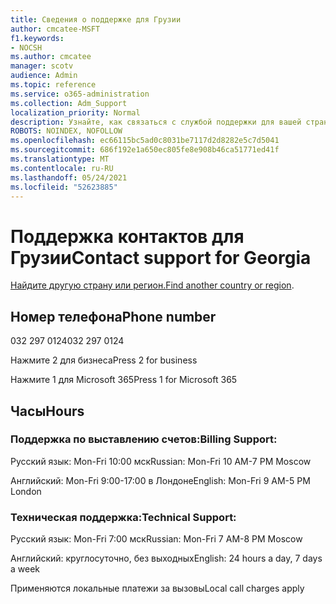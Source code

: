 ```yaml
---
title: Сведения о поддержке для Грузии
author: cmcatee-MSFT
f1.keywords:
- NOCSH
ms.author: cmcatee
manager: scotv
audience: Admin
ms.topic: reference
ms.service: o365-administration
ms.collection: Adm_Support
localization_priority: Normal
description: Узнайте, как связаться с службой поддержки для вашей страны или региона.
ROBOTS: NOINDEX, NOFOLLOW
ms.openlocfilehash: ec66115bc5ad0c8031be7117d2d8282e5c7d5041
ms.sourcegitcommit: 686f192e1a650ec805fe8e908b46ca51771ed41f
ms.translationtype: MT
ms.contentlocale: ru-RU
ms.lasthandoff: 05/24/2021
ms.locfileid: "52623885"
---
```

# <a name="contact-support-for-georgia"></a><span data-ttu-id="67f4f-103">Поддержка контактов для Грузии</span><span class="sxs-lookup"><span data-stu-id="67f4f-103">Contact support for Georgia</span></span>

<span data-ttu-id="67f4f-104">[Найдите другую страну или регион.](../../business-video/get-help-support.md)</span><span class="sxs-lookup"><span data-stu-id="67f4f-104">[Find another country or region](../../business-video/get-help-support.md).</span></span>

## <a name="phone-number"></a><span data-ttu-id="67f4f-105">Номер телефона</span><span class="sxs-lookup"><span data-stu-id="67f4f-105">Phone number</span></span>
<span data-ttu-id="67f4f-106">032 297 0124</span><span class="sxs-lookup"><span data-stu-id="67f4f-106">032 297 0124</span></span>

<span data-ttu-id="67f4f-107">Нажмите 2 для бизнеса</span><span class="sxs-lookup"><span data-stu-id="67f4f-107">Press 2 for business</span></span>

<span data-ttu-id="67f4f-108">Нажмите 1 для Microsoft 365</span><span class="sxs-lookup"><span data-stu-id="67f4f-108">Press 1 for Microsoft 365</span></span>

## <a name="hours"></a><span data-ttu-id="67f4f-109">Часы</span><span class="sxs-lookup"><span data-stu-id="67f4f-109">Hours</span></span>
### <a name="billing-support"></a><span data-ttu-id="67f4f-110">Поддержка по выставлению счетов:</span><span class="sxs-lookup"><span data-stu-id="67f4f-110">Billing Support:</span></span>

<span data-ttu-id="67f4f-111">Русский язык: Mon-Fri 10:00 мск</span><span class="sxs-lookup"><span data-stu-id="67f4f-111">Russian: Mon-Fri 10 AM-7 PM Moscow</span></span>

<span data-ttu-id="67f4f-112">Английский: Mon-Fri 9:00-17:00 в Лондоне</span><span class="sxs-lookup"><span data-stu-id="67f4f-112">English: Mon-Fri 9 AM-5 PM London</span></span>

### <a name="technical-support"></a><span data-ttu-id="67f4f-113">Техническая поддержка:</span><span class="sxs-lookup"><span data-stu-id="67f4f-113">Technical Support:</span></span>

<span data-ttu-id="67f4f-114">Русский язык: Mon-Fri 7:00 мск</span><span class="sxs-lookup"><span data-stu-id="67f4f-114">Russian: Mon-Fri 7 AM-8 PM Moscow</span></span>

<span data-ttu-id="67f4f-115">Английский: круглосуточно, без выходных</span><span class="sxs-lookup"><span data-stu-id="67f4f-115">English: 24 hours a day, 7 days a week</span></span>

<span data-ttu-id="67f4f-116">Применяются локальные платежи за вызовы</span><span class="sxs-lookup"><span data-stu-id="67f4f-116">Local call charges apply</span></span>
